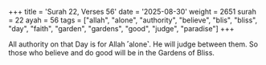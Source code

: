 +++
title = 'Surah 22, Verses 56'
date = '2025-08-30'
weight = 2651
surah = 22
ayah = 56
tags = ["allah", "alone", "authority", "believe", "blis", "bliss", "day", "faith", "garden", "gardens", "good", "judge", "paradise"]
+++

All authority on that Day is for Allah ˹alone˺. He will judge between them. So those who believe and do good will be in the Gardens of Bliss.